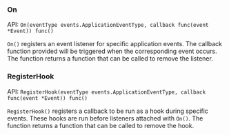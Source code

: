 ### On

API:
`On(eventType events.ApplicationEventType, callback func(event *Event)) func()`

`On()` registers an event listener for specific application events. The callback
function provided will be triggered when the corresponding event occurs. The
function returns a function that can be called to remove the listener.

### RegisterHook

API:
`RegisterHook(eventType events.ApplicationEventType, callback func(event *Event)) func()`

`RegisterHook()` registers a callback to be run as a hook during specific
events. These hooks are run before listeners attached with `On()`. The function
returns a function that can be called to remove the hook.
